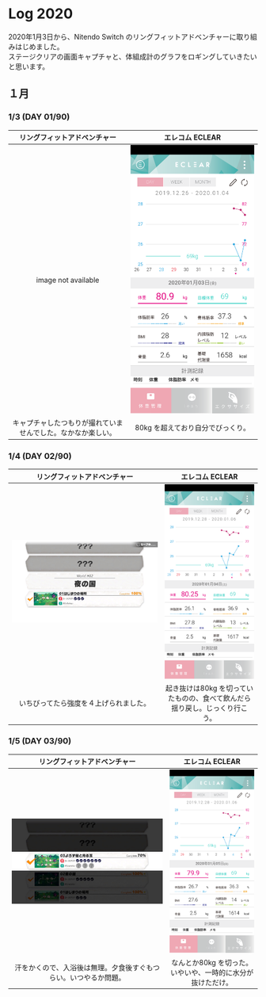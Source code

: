 # Log 2020  

2020年1月3日から、Nitendo Switch のリングフィットアドベンチャーに取り組みはじめました。  
ステージクリアの画面キャプチャと、体組成計のグラフをロギングしていきたいと思います。  
## １月  
### 1/3 (DAY 01/90)  
|リングフィットアドベンチャー|エレコム ECLEAR|
|:--:|:--:|
|image not available|<img src="log2020/image_202001/Screenshot_20200104-060844.png" alt="20200103">|
|キャプチャしたつもりが撮れていませんでした。なかなか楽しい。|80kg を超えており自分でびっくり。|
### 1/4 (DAY 02/90)  
|リングフィットアドベンチャー|エレコム ECLEAR|
|:--:|:--:|
|<img src="log2020/image_202001/2020010523005500-638E7E1EEC4CD8A239243633C0345A07.jpg" alt="20200104">|<img src="log2020/image_202001/Screenshot_20200105-200205.png" alt="20200104">|
|いちびってたら強度を４上げられました。|起き抜けは80kg を切っていたものの、食べて飲んだら揺り戻し。じっくり行こう。|
### 1/5 (DAY 03/90)  
|リングフィットアドベンチャー|エレコム ECLEAR|
|:--:|:--:|
|<img src="log2020/image_202001/2020010522590400-638E7E1EEC4CD8A239243633C0345A07.jpg" alt="20200105">|<img src="log2020/image_202001/Screenshot_20200105-200217.png" alt="20200105">|
|汗をかくので、入浴後は無理。夕食後すぐもつらい。いつやるか問題。|なんとか80kg を切った。いやいや、一時的に水分が抜けただけ。|
